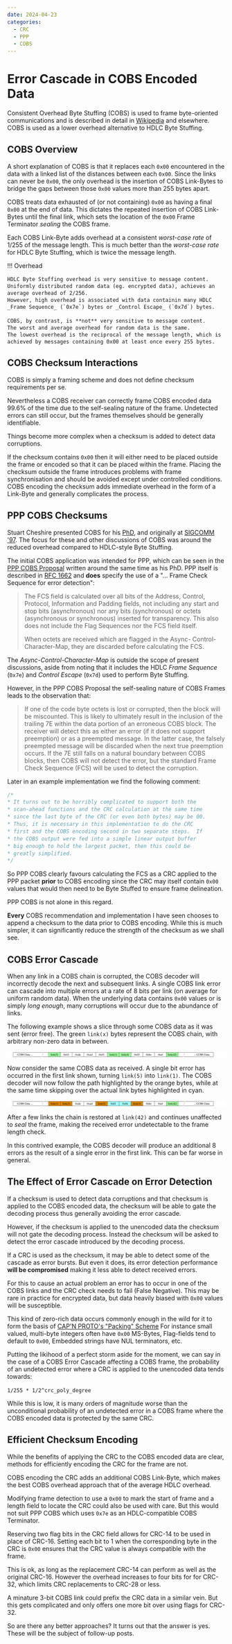 ```yaml
---
date: 2024-04-23
categories:
  - CRC
  - PPP
  - COBS
---
```


# Error Cascade in COBS Encoded Data

Consistent Overhead Byte Stuffing (COBS) is used to frame byte-oriented communications and is described in detail in [Wikipedia](https://en.wikipedia.org/wiki/Consistent_Overhead_Byte_Stuffing) and elsewhere.
COBS is used as a lower overhead alternative to HDLC Byte Stuffing.

## COBS Overview

A short explanation of COBS is that it replaces each `0x00` encountered in the data
with a linked list of the distances between each `0x00`.
Since the links can never be `0x00`,
the only overhead is the insertion of COBS Link-Bytes
to bridge the gaps between those `0x00` values more than 255 bytes apart.

COBS treats data exhausted of (or not containing) `0x00` as having a final `0x00` at the end of data.
This dictates the repeated insertion of COBS Link-Bytes until the final link,
which sets the location of the `0x00` Frame Terminator _sealing_ the COBS frame.

Each COBS Link-Byte adds overhead at a consistent _worst-case rate_ of 1/255 of the message length.
This is much better than the _worst-case rate_ for HDLC Byte Stuffing, which is twice the message length.

!!! Overhead

    HDLC Byte Stuffing overhead is very sensitive to message content.
    Uniformly distributed random data (eg. encrypted data), achieves an average overhead of 2/256.
    However, high overhead is associated with data containin many HDLC _Frame Sequence_ (`0x7e`) bytes or _Control Escape_ (`0x7d`) bytes.

    COBS, by contrast, is **not** very sensitive to message content.
    The worst and average overhead for random data is the same.
    The lowest overhead is the reciprocal of the message length, which is achieved by messages containing 0x00 at least once every 255 bytes.

## COBS Checksum Interactions

COBS is simply a framing scheme and does not define checksum requirements per se.

Nevertheless a COBS receiver can correctly frame COBS encoded data 99.6% of the time due to the self-sealing nature of the frame.
Undetected errors can still occur, but the frames themselves should be generally identifiable.

Things become more complex when a checksum is added to detect data corruptions.

If the checksum contains `0x00` then it will either need to be placed outside the frame or encoded so that it can be placed within the frame.
Placing the checksum outside the frame introduces problems with frame synchronisation and should be avoided except under controlled conditions.
COBS encoding the checksum adds immediate overhead in the form of a Link-Byte and generally complicates the process.

## PPP COBS Checksums

Stuart Cheshire presented COBS for his [PhD](http://stuartcheshire.org/papers/Dissertation.ps),
and originally at [SIGCOMM '97](http://stuartcheshire.org/papers/COBSforSIGCOMM.ps).
The focus for these and other discussions of COBS was around the reduced overhead compared to HDLC-style Byte Stuffing.

The initial COBS application was intended for PPP,
which can be seen in the [PPP COBS Proposal](https://www.ietf.org/archive/id/draft-ietf-pppext-cobs-00.txt)
written around the same time as his PhD.
PPP itself is described in [RFC 1662](https://datatracker.ietf.org/doc/html/rfc1662.html)
and **does** specify the use of a "... Frame Check Sequence for error detection":

> The FCS field is calculated over all bits of the Address, Control,
> Protocol, Information and Padding fields, not including any start
> and stop bits (asynchronous) nor any bits (synchronous) or octets
> (asynchronous or synchronous) inserted for transparency.  This
> also does not include the Flag Sequences nor the FCS field itself.
>
> When octets are received which are flagged in the Async-
> Control-Character-Map, they are discarded before calculating
> the FCS.

The _Async-Control-Character-Map_ is outside the scope of present discussions,
aside from noting that it includes the HDLC _Frame Sequence_ (`0x7e`) and
_Control Escape_ (`0x7d`) used to perform Byte Stuffing.

However, in the PPP COBS Proposal the self-sealing nature of COBS Frames leads to the observation that:

> If one of the code byte octets is lost or corrupted, then the block
> will be miscounted.  This is likely to ultimately result in the
> inclusion of the trailing 7E within the data portion of an erroneous
> COBS block.  The receiver will detect this as either an error (if it
> does not support preemption) or as a preempted message.  In the
> latter case, the falsely preempted message will be discarded when the
> next true preemption occurs.  If the 7E still falls on a natural
> boundary between COBS blocks, then COBS will not detect the error,
> but the standard Frame Check Sequence (FCS) will be used to detect
> the corruption.

Later in an example implementation we find the following comment:

``` c
/*
* It turns out to be horribly complicated to support both the
* scan-ahead functions and the CRC calculation at the same time
* since the last byte of the CRC (or even both bytes) may be 00.
* Thus, it is necessary in this implementation to do the CRC
* first and the COBS encoding second in two separate steps.  If
* the COBS output were fed into a simple linear output buffer
* big enough to hold the largest packet, then this could be
* greatly simplified.
*/

```

So PPP COBS clearly favours calculating the FCS as a CRC applied to the PPP packet
**prior** to COBS encoding since the CRC may itself contain `0x00` values
that would then need to be Byte Stuffed to ensure frame delineation.

PPP COBS is not alone in this regard.

**Every** COBS recommendation and implementation I have seen chooses to append a checksum to the data prior to COBS encoding.
While this is much simpler, it can significantly reduce the strength of the checksum as we shall see.

## COBS Error Cascade

When any link in a COBS chain is corrupted, the COBS decoder will incorrectly decode the next and subsequent links.
A single COBS link error can cascade into multiple errors at a rate of 8 bits per link (on average for uniform random data).
When the underlying data contains `0x00` values or is simply _long enough_, many corruptions will occur due to the abundance of links.

The following example shows a slice through some COBS data as it was sent (error free).
The green `link(x)` bytes represent the COBS chain, with arbitrary non-zero data in between.

![COBS Data - As sent](../content/cobs_error_cascade_example_as_sent.svg)

Now consider the same COBS data as received.
A single bit error has occurred in the first link shown, turning `link(5)` into `link(1)`.
The COBS decoder will now follow the path highlighted by the orange bytes,
while at the same time skipping over the actual link bytes highlighted in cyan.

![COBS Data - As received](../content/cobs_error_cascade_example_as_received.svg)

After a few links the chain is restored at `link(42)` and continues unaffected to _seal_ the frame,
making the received error undetectable to the frame length check.

In this contrived example, the COBS decoder will produce an additional 8 errors as the result of a single error in the first link.
This can be far worse in general.

## The Effect of Error Cascade on Error Detection

If a checksum is used to detect data corruptions
and that checksum is applied to the COBS encoded data,
the checksum will be able to gate the decoding process
thus generally avoiding the error cascade.

However, if the checksum is applied to the unencoded data
the checksum will not gate the decoding process.
Instead the checksum will be asked to detect the error cascade
introduced by the decoding process.

If a CRC is used as the checksum, it may be able to detect some of the cascade as error bursts.
But even it does, its error detection performance **will be compromised** making it less able to detect received errors.

For this to cause an actual problem an error has to occur in one of the COBS links and the CRC check needs to fail (False Negative).
This may be rare in practice for encrypted data, but data heavily biased with `0x00` values will be susceptible.

This kind of zero-rich data occurs commonly enough in the wild for it to form the basis of [CAP'N PROTO's "Packing" Scheme](https://capnproto.org/encoding.html)
For instance small valued, multi-byte integers often have `0x00` MS-Bytes, Flag-fields tend to default to `0x00`, Embedded strings have NUL terminators, etc.

Putting the likihood of a perfect storm aside for the moment,
we can say in the case of a COBS Error Cascade affecting a COBS frame,
the probability of an undetected error where a CRC is applied to the unencoded data tends towards:

`1/255 * 1/2^crc_poly_degree`

While this is low, it is many orders of magnitude worse
than the unconditional probability of an undetected error
in a COBS frame where the COBS encoded data is protected by the same CRC.

## Efficient Checksum Encoding

While the benefits of applying the CRC to the COBS encoded data are clear,
methods for efficiently encoding the CRC for the frame are not.

COBS encoding the CRC adds an additional COBS Link-Byte,
which makes the best COBS overhead approach that of the average HDLC overhead.

Modifying frame detection to use a `0x00` to mark the start of frame
and a length field to locate the CRC could also be used with care.
But this would not suit PPP COBS which uses `0x7e` as an HDLC-compatible COBS Terminator.

Reserving two flag bits in the CRC field allows for CRC-14 to be used in place of CRC-16.
Setting each bit to 1 when the corresponding byte in the CRC is `0x00`
ensures that the CRC value is always compatible with the frame.

This is ok, as long as the replacement CRC-14 can perform as well as the original CRC-16.
However the overhead increases to four bits for for CRC-32, which limits CRC replacements to CRC-28 or less.

A minature 3-bit COBS link could prefix the CRC data in a similar vein.
But this gets complicated and only offers one more bit over using flags for CRC-32.

So are there any better approaches?
It turns out that the answer is yes.
These will be the subject of follow-up posts.
